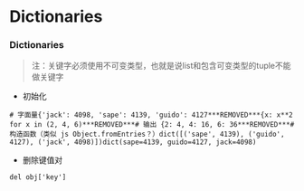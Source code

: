 # Dictionaries

### Dictionaries

> 注：关键字必须使用不可变类型，也就是说list和包含可变类型的tuple不能做关键字

- 初始化

```
# 字面量{'jack': 4098, 'sape': 4139, 'guido': 4127***REMOVED***{x: x**2 for x in (2, 4, 6)***REMOVED***# 输出 {2: 4, 4: 16, 6: 36***REMOVED***# 构造函数（类似 js Object.fromEntries？）dict([('sape', 4139), ('guido', 4127), ('jack', 4098)])dict(sape=4139, guido=4127, jack=4098)
```

- 删除键值对

```
del obj['key']
```